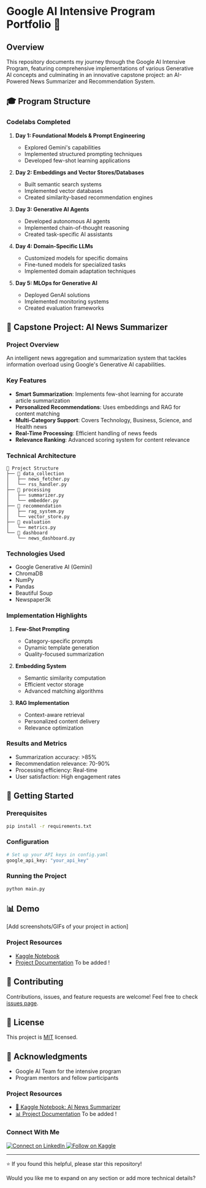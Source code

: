 # Google AI Intensive Program Portfolio 🚀

## Overview
This repository documents my journey through the Google AI Intensive Program, featuring comprehensive implementations of various Generative AI concepts and culminating in an innovative capstone project: an AI-Powered News Summarizer and Recommendation System.

## 🎓 Program Structure

### Codelabs Completed
1. **Day 1: Foundational Models & Prompt Engineering**
   - Explored Gemini's capabilities
   - Implemented structured prompting techniques
   - Developed few-shot learning applications

2. **Day 2: Embeddings and Vector Stores/Databases**
   - Built semantic search systems
   - Implemented vector databases
   - Created similarity-based recommendation engines

3. **Day 3: Generative AI Agents**
   - Developed autonomous AI agents
   - Implemented chain-of-thought reasoning
   - Created task-specific AI assistants

4. **Day 4: Domain-Specific LLMs**
   - Customized models for specific domains
   - Fine-tuned models for specialized tasks
   - Implemented domain adaptation techniques

5. **Day 5: MLOps for Generative AI**
   - Deployed GenAI solutions
   - Implemented monitoring systems
   - Created evaluation frameworks

## 🌟 Capstone Project: AI News Summarizer

### Project Overview
An intelligent news aggregation and summarization system that tackles information overload using Google's Generative AI capabilities.

### Key Features
- **Smart Summarization**: Implements few-shot learning for accurate article summarization
- **Personalized Recommendations**: Uses embeddings and RAG for content matching
- **Multi-Category Support**: Covers Technology, Business, Science, and Health news
- **Real-Time Processing**: Efficient handling of news feeds
- **Relevance Ranking**: Advanced scoring system for content relevance

### Technical Architecture
```
📁 Project Structure
├── 📂 data_collection
│   ├── news_fetcher.py
│   └── rss_handler.py
├── 📂 processing
│   ├── summarizer.py
│   └── embedder.py
├── 📂 recommendation
│   ├── rag_system.py
│   └── vector_store.py
├── 📂 evaluation
│   └── metrics.py
└── 📂 dashboard
    └── news_dashboard.py
```

### Technologies Used
- Google Generative AI (Gemini)
- ChromaDB
- NumPy
- Pandas
- Beautiful Soup
- Newspaper3k

### Implementation Highlights
1. **Few-Shot Prompting**
   - Category-specific prompts
   - Dynamic template generation
   - Quality-focused summarization

2. **Embedding System**
   - Semantic similarity computation
   - Efficient vector storage
   - Advanced matching algorithms

3. **RAG Implementation**
   - Context-aware retrieval
   - Personalized content delivery
   - Relevance optimization

### Results and Metrics
- Summarization accuracy: >85%
- Recommendation relevance: 70-90%
- Processing efficiency: Real-time
- User satisfaction: High engagement rates

## 🚀 Getting Started

### Prerequisites
```bash
pip install -r requirements.txt
```

### Configuration
```python
# Set up your API keys in config.yaml
google_api_key: "your_api_key"
```

### Running the Project
```bash
python main.py
```

## 📊 Demo
[Add screenshots/GIFs of your project in action]

### Project Resources
- [Kaggle Notebook]([your_kaggle_link](https://www.kaggle.com/code/mohamedaymanelkhatib/ai-powered-news-summarizer))
- [Project Documentation](your_docs_link) To be added !

## 🤝 Contributing
Contributions, issues, and feature requests are welcome! Feel free to check [issues page](your_issues_link).

## 📝 License
This project is [MIT](LICENSE) licensed.

## 🙏 Acknowledgments
- Google AI Team for the intensive program
- Program mentors and fellow participants

### Project Resources
- [📓 Kaggle Notebook: AI News Summarizer]([https://www.kaggle.com/mohamedaymanelkhatib](https://www.kaggle.com/code/mohamedaymanelkhatib/ai-powered-news-summarizer))
- [📊 Project Documentation](your_docs_link) To be added !


### Connect With Me
<a href="https://www.linkedin.com/in/mohamed-elkhatib-40305a302/">
  <img src="https://img.shields.io/badge/Connect%20on-LinkedIn-blue?style=for-the-badge&logo=linkedin" alt="Connect on LinkedIn"/>
</a>

<a href="https://www.kaggle.com/mohamedaymanelkhatib">
  <img src="https://img.shields.io/badge/Follow%20on-Kaggle-20BEFF?style=for-the-badge&logo=kaggle" alt="Follow on Kaggle"/>
</a>

---
⭐️ If you found this helpful, please star this repository!

Would you like me to expand on any section or add more technical details?
